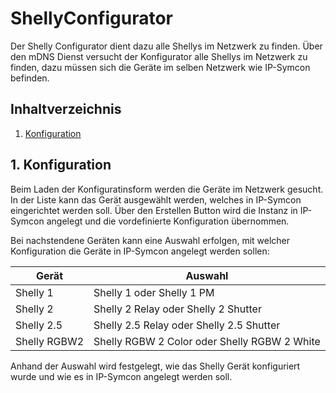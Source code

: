 # ShellyConfigurator
   Der Shelly Configurator dient dazu alle Shellys im Netzwerk zu finden.
   Über den mDNS Dienst versucht der Konfigurator alle Shellys im Netzwerk zu finden, dazu müssen sich die Geräte im selben Netzwerk wie IP-Symcon befinden.
      
   ## Inhaltverzeichnis
   1. [Konfiguration](#1-konfiguration)
   
   ## 1. Konfiguration
  
   Beim Laden der Konfiguratinsform werden die Geräte im Netzwerk gesucht.
   In der Liste kann das Gerät ausgewählt werden, welches in IP-Symcon eingerichtet werden soll.
   Über den Erstellen Button wird die Instanz in IP-Symcon angelegt und die vordefinierte Konfiguration übernommen.
   
   Bei nachstendene Geräten kann eine Auswahl erfolgen, mit welcher Konfiguration die Geräte in IP-Symcon angelegt werden sollen:

| Gerät  | Auswahl |
| ------------- | ------------- |
| Shelly 1  | Shelly 1 oder Shelly 1 PM  |
| Shelly 2  | Shelly 2 Relay oder Shelly 2 Shutter  |
| Shelly 2.5  | Shelly 2.5 Relay oder Shelly 2.5 Shutter  |
| Shelly RGBW2  | Shelly RGBW 2 Color oder Shelly RGBW 2 White  |

  Anhand der Auswahl wird festgelegt, wie das Shelly Gerät konfiguriert wurde und wie es in IP-Symcon angelegt werden soll.